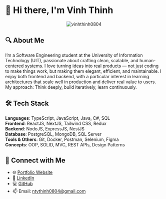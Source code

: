 # 👋 Hi there, I'm Vinh Thinh
<p align="center"> <img src="https://komarev.com/ghpvc/?username=vinhthinh0804&label=Profile%20views&color=0e75b6&style=flat" alt="vinhthinh0804" /> </p>

## 🔍 About Me
I’m a Software Engineering student at the University of Information Technology (UIT), passionate about crafting clean, scalable, and human-centered systems. I love turning ideas into real products — not just coding to make things work, but making them elegant, efficient, and maintainable. I enjoy both frontend and backend, with a particular interest in learning architectures that scale well in production and deliver real value to users.  
My approach: Think deeply, build iteratively, learn continuously.

## 🛠 Tech Stack
**Languages**: TypeScript, JavaScript, Java, C#, SQL  
**Frontend**: ReactJS, NextJS, Tailwind CSS, Redux  
**Backend**: NodeJS, ExpressJS, NestJS  
**Database**: PostgreSQL, MongoDB, SQL Server  
**Tools & Others**: Git, Docker, Postman, Selenium, Figma  
**Concepts**: OOP, SOLID, MVC, REST APIs, Design Patterns

## 🤝 Connect with Me
- 🌐 [Portfolio Website](https://vinhthinh0804.github.io/Portfolio/)
- 💼 [LinkedIn](https://www.linkedin.com/in/thinh-nguyen-a990b232a/)
- 💻 [GitHub](https://github.com/VinhThinh0804)
- 📫 Email: ntvthinh0804@gmail.com
